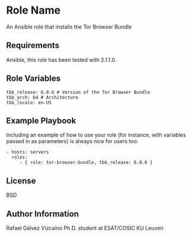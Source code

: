 Role Name
=========

An Ansible role that installs the Tor Browser Bundle

Requirements
------------

Ansible, this role has been tested with 2.1.1.0.

Role Variables
--------------

	tbb_release: 6.0.6 # Version of the Tor Browser Bundle
	tbb_arch: 64 # Architecture
	tbb_locale: en-US

Example Playbook
----------------

Including an example of how to use your role (for instance, with variables passed in as parameters) is always nice for users too:

    - hosts: servers
      roles:
         - { role: tor-browser-bundle, tbb_release: 6.0.6 }

License
-------

BSD

Author Information
------------------

Rafael Gálvez Vizcaíno
Ph.D. student at ESAT/COSIC KU Leuven
